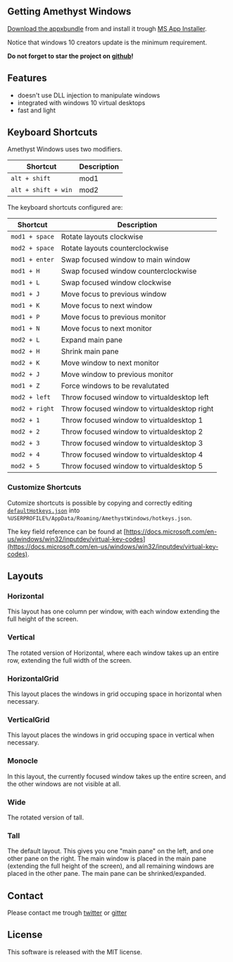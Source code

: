 ## Getting Amethyst Windows

[Download the appxbundle](#download-cta) from and install it trough [MS App Installer](https://www.microsoft.com/en-us/p/programma-di-installazione-app/9nblggh4nns1?activetab=pivot:overviewtab).

Notice that windows 10 creators update is the minimum requirement.

**Do not forget to star the project on [github](https://github.com/glsorre/amethystwindows)!**

## Features

- doesn't use DLL injection to manipulate windows
- integrated with windows 10 virtual desktops
- fast and light

## Keyboard Shortcuts

Amethyst Windows uses two modifiers.

| Shortcut                  | Description                          |
|---------------------------|--------------------------------------|
| `alt + shift`             | mod1                                 |
| `alt + shift + win`       | mod2                                 |


The keyboard shortcuts configured are:

| Shortcut                  | Description                                   |
|---------------------------|-----------------------------------------------|
| `mod1 + space`            | Rotate layouts clockwise                      |
| `mod2 + space`            | Rotate layouts counterclockwise               |
| `mod1 + enter`            | Swap focused window to main window            |
| `mod1 + H`                | Swap focused window counterclockwise          |
| `mod1 + L`                | Swap focused window clockwise                 |
| `mod1 + J`                | Move focus to previous window                 |
| `mod1 + K`                | Move focus to next window                     |
| `mod1 + P`                | Move focus to previous monitor                |
| `mod1 + N`                | Move focus to next monitor                    |
| `mod2 + L`                | Expand main pane                              |
| `mod2 + H`                | Shrink main pane                              |
| `mod2 + K`                | Move window to next monitor                   |
| `mod2 + J`                | Move window to previous monitor               |
| `mod1 + Z`                | Force windows to be revalutated               |
| `mod2 + left`             | Throw focused window to virtualdesktop left   |
| `mod2 + right`            | Throw focused window to virtualdesktop right  |
| `mod2 + 1`                | Throw focused window to virtualdesktop 1      |
| `mod2 + 2`                | Throw focused window to virtualdesktop 2      |
| `mod2 + 3`                | Throw focused window to virtualdesktop 3      |
| `mod2 + 4`                | Throw focused window to virtualdesktop 4      |
| `mod2 + 5`                | Throw focused window to virtualdesktop 5      |

### Customize Shortcuts

Cutomize shortcuts is possible by copying and correctly editing [`defaultHotkeys.json`](https://github.com/glsorre/amethystwindows/blob/master/defaultHotkeys.json) into `%USERPROFILE%/AppData/Roaming/AmethystWindows/hotkeys.json`.

The key field reference can be found at [https://docs.microsoft.com/en-us/windows/win32/inputdev/virtual-key-codes](https://docs.microsoft.com/en-us/windows/win32/inputdev/virtual-key-codes).

## Layouts

### Horizontal
This layout has one column per window, with each window extending the full height of the screen.

### Vertical
The rotated version of Horizontal, where each window takes up an entire row, extending the full width of the screen.

### HorizontalGrid
This layout places the windows in grid occuping space in horizontal when necessary.

### VerticalGrid
This layout places the windows in grid occuping space in vertical when necessary.

### Monocle
In this layout, the currently focused window takes up the entire screen, and the other windows are not visible at all.

### Wide
The rotated version of tall.

### Tall
The default layout. This gives you one "main pane" on the left, and one other pane on the right. The main window is placed in the main pane (extending the full height of the screen), and all remaining windows are placed in the other pane. The main pane can be shrinked/expanded.

## Contact

Please contact me trough [twitter](https://twitter.com/glsorre) or [gitter](https://gitter.im/glsorre/amethystwindows)

## License

This software is released with the MIT license.
